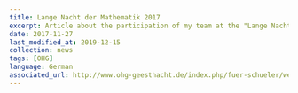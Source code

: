 ```yaml
---
title: Lange Nacht der Mathematik 2017
excerpt: Article about the participation of my team at the "Lange Nacht der Mathematik".
date: 2017-11-27
last_modified_at: 2019-12-15
collection: news
tags: [OHG]
language: German
associated_url: http://www.ohg-geesthacht.de/index.php/fuer-schueler/wettbewerbe/1338-lange-nacht-der-mathematik-2017
---
```

